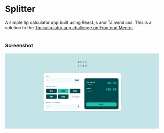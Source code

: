 # Splitter

A simple tip calculator app built using React.js and Tailwind css.
This is a solution to the [Tip calculator app challenge on Frontend Mentor](https://www.frontendmentor.io/challenges/tip-calculator-app-ugJNGbJUX).
<br />
<br />

### Screenshot

![Tip calculator](./app-screenshots/tip-calculator.png)
